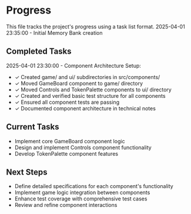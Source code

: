 # Progress

This file tracks the project's progress using a task list format.
2025-04-01 23:35:00 - Initial Memory Bank creation

## Completed Tasks

2025-04-01 23:30:00 - Component Architecture Setup:
- ✓ Created game/ and ui/ subdirectories in src/components/
- ✓ Moved GameBoard component to game/ directory
- ✓ Moved Controls and TokenPalette components to ui/ directory
- ✓ Created and verified basic test structure for all components
- ✓ Ensured all component tests are passing
- ✓ Documented component architecture in technical notes

## Current Tasks

- Implement core GameBoard component logic
- Design and implement Controls component functionality
- Develop TokenPalette component features

## Next Steps

- Define detailed specifications for each component's functionality
- Implement game logic integration between components
- Enhance test coverage with comprehensive test cases
- Review and refine component interactions